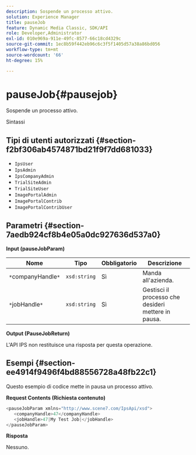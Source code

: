 ```yaml
---
description: Sospende un processo attivo.
solution: Experience Manager
title: pauseJob
feature: Dynamic Media Classic, SDK/API
role: Developer,Administrator
exl-id: 010e969a-911e-49fc-8577-66c18cd4329c
source-git-commit: 1ec8b59f442eb96c6c3f5f1405d57a38a86bd056
workflow-type: tm+mt
source-wordcount: '66'
ht-degree: 15%

---
```


# pauseJob{#pausejob}

Sospende un processo attivo.

Sintassi

## Tipi di utenti autorizzati {#section-f2bf306ab4574871bd21f9f7dd681033}

* `IpsUser`
* `IpsAdmin`
* `IpsCompanyAdmin`
* `TrialSiteAdmin`
* `TrialSiteUser`
* `ImagePortalAdmin`
* `ImagePortalContrib`
* `ImagePortalContribUser`

## Parametri {#section-7aedb924cf8b4e05a0dc927636d537a0}

**Input (pauseJobParam)**

| Nome | Tipo | Obbligatorio | Descrizione |
|---|---|---|---|
| `*`companyHandle`*` | `xsd:string` | Sì | Manda all&#39;azienda. |
| `*`jobHandle`*` | `xsd:string` | Sì | Gestisci il processo che desideri mettere in pausa. |

**Output (PauseJobReturn)**

L&#39;API IPS non restituisce una risposta per questa operazione.

## Esempi {#section-ee4914f9496f4bd88556728a48fb22c1}

Questo esempio di codice mette in pausa un processo attivo.

**Request Contents (Richiesta contenuto)**

```java
<pauseJobParam xmlns="http://www.scene7.com/IpsApi/xsd">
   <companyHandle>47</companyHandle>
   <jobHandle>47|My Test Job|</jobHandle>
</pauseJobParam>
```

**Risposta**

Nessuno.
